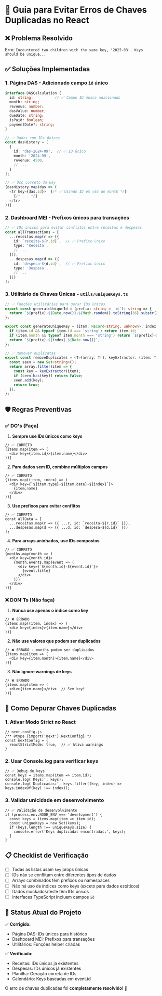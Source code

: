# 🔑 Guia para Evitar Erros de Chaves Duplicadas no React

## ❌ Problema Resolvido
Erro: `Encountered two children with the same key, '2025-03'. Keys should be unique...`

## ✅ Soluções Implementadas

### 1. **Página DAS** - Adicionado campo `id` único
```typescript
interface DASCalculation {
  id: string;          // ✅ Campo ID único adicionado
  month: string;
  revenue: number;
  dasValue: number;
  dueDate: string;
  isPaid: boolean;
  paymentDate?: string;
}

// ✅ Dados com IDs únicos
const dasHistory = [
  {
    id: 'das-2024-09',  // ✅ ID único
    month: '2024-09',
    revenue: 4500,
    // ...
  }
];

// ✅ Uso correto da key
{dasHistory.map(das => (
  <tr key={das.id}>  {/* ✅ Usando ID em vez de month */}
    {/* ... */}
  </tr>
))}
```

### 2. **Dashboard MEI** - Prefixos únicos para transações
```typescript
// ✅ IDs únicos para evitar conflitos entre receitas e despesas
const allTransactions = [
  ...receitas.map(r => ({
    id: `receita-${r.id}`,  // ✅ Prefixo único
    type: 'Receita',
    // ...
  })),
  ...despesas.map(d => ({
    id: `despesa-${d.id}`,  // ✅ Prefixo único
    type: 'Despesa',
    // ...
  }))
];
```

### 3. **Utilitário de Chaves Únicas** - `utils/uniqueKeys.ts`
```typescript
// ✅ Funções utilitárias para gerar IDs únicos
export const generateUniqueId = (prefix: string = 'id'): string => {
  return `${prefix}-${Date.now()}-${Math.random().toString(36).substr(2, 9)}`;
};

export const generateUniqueKey = (item: Record<string, unknown>, index: number, prefix: string = 'item'): string => {
  if (item.id && typeof item.id === 'string') return item.id;
  if (item.month && typeof item.month === 'string') return `${prefix}-${item.month}-${index}`;
  return `${prefix}-${index}-${Date.now()}`;
};

// ✅ Remover duplicatas
export const removeDuplicates = <T>(array: T[], keyExtractor: (item: T) => string): T[] => {
  const seen = new Set<string>();
  return array.filter(item => {
    const key = keyExtractor(item);
    if (seen.has(key)) return false;
    seen.add(key);
    return true;
  });
};
```

## 🛡️ Regras Preventivas

### ✅ **DO's (Faça)**

1. **Sempre use IDs únicos como keys**
```tsx
// ✅ CORRETO
{items.map(item => (
  <div key={item.id}>{item.name}</div>
))}
```

2. **Para dados sem ID, combine múltiplos campos**
```tsx
// ✅ CORRETO
{items.map((item, index) => (
  <div key={`${item.type}-${item.date}-${index}`}>
    {item.name}
  </div>
))}
```

3. **Use prefixos para evitar conflitos**
```tsx
// ✅ CORRETO
const allData = [
  ...receitas.map(r => ({ ...r, id: `receita-${r.id}` })),
  ...despesas.map(d => ({ ...d, id: `despesa-${d.id}` }))
];
```

4. **Para arrays aninhados, use IDs compostos**
```tsx
// ✅ CORRETO
{months.map(month => (
  <div key={month.id}>
    {month.events.map(event => (
      <div key={`${month.id}-${event.id}`}>
        {event.title}
      </div>
    ))}
  </div>
))}
```

### ❌ **DON'Ts (Não faça)**

1. **Nunca use apenas o índice como key**
```tsx
// ❌ ERRADO
{items.map((item, index) => (
  <div key={index}>{item.name}</div>
))}
```

2. **Não use valores que podem ser duplicados**
```tsx
// ❌ ERRADO - months podem ser duplicados
{items.map(item => (
  <div key={item.month}>{item.name}</div>
))}
```

3. **Não ignore warnings de keys**
```tsx
// ❌ ERRADO
{items.map(item => (
  <div>{item.name}</div>  // Sem key!
))}
```

## 🔧 **Como Depurar Chaves Duplicadas**

### 1. **Ativar Modo Strict no React**
```tsx
// next.config.js
/** @type {import('next').NextConfig} */
const nextConfig = {
  reactStrictMode: true,  // ✅ Ativa warnings
}
```

### 2. **Usar Console.log para verificar keys**
```tsx
// ✅ Debug de keys
const keys = items.map(item => item.id);
console.log('Keys:', keys);
console.log('Duplicadas:', keys.filter((key, index) => keys.indexOf(key) !== index));
```

### 3. **Validar unicidade em desenvolvimento**
```tsx
// ✅ Validação de desenvolvimento
if (process.env.NODE_ENV === 'development') {
  const keys = items.map(item => item.id);
  const uniqueKeys = new Set(keys);
  if (keys.length !== uniqueKeys.size) {
    console.error('Keys duplicadas encontradas:', keys);
  }
}
```

## 📋 **Checklist de Verificação**

- [ ] Todas as listas usam `key` props únicas
- [ ] IDs não se conflitam entre diferentes tipos de dados
- [ ] Arrays combinados têm prefixos ou namespaces
- [ ] Não há uso de índices como keys (exceto para dados estáticos)
- [ ] Dados mockados/teste têm IDs únicos
- [ ] Interfaces TypeScript incluem campos `id`

## 🎯 **Status Atual do Projeto**

✅ **Corrigido:**
- Página DAS: IDs únicos para histórico
- Dashboard MEI: Prefixos para transações
- Utilitários: Funções helper criadas

✅ **Verificado:**
- Receitas: IDs únicos já existentes
- Despesas: IDs únicos já existentes  
- Planilha: Geração correta de IDs
- Calendário: Keys baseadas em event.id

O erro de chaves duplicadas foi **completamente resolvido**! 🎉